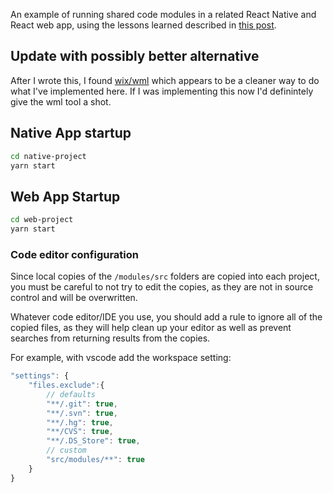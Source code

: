An example of running shared code modules in a related React Native and React web app, using the lessons learned described in [this post](https://www.erichartzog.com/blog/module-code-sharing-for-react-native-and-web).

## Update with possibly better alternative

After I wrote this, I found [wix/wml](https://github.com/wix/wml) which appears to be a cleaner way to do what I've implemented here. If I was implementing this now I'd definintely give the wml tool a shot.

## Native App startup

```sh
cd native-project
yarn start
```

## Web App Startup

```sh
cd web-project
yarn start
```

### Code editor configuration

Since local copies of the `/modules/src` folders are copied into each project, you must be careful to not try to edit the copies, as they are not in source control and will be overwritten.

Whatever code editor/IDE you use, you should add a rule to ignore all of the copied files, as they will help clean up your editor as well as prevent searches from returning results from the copies.

For example, with vscode add the workspace setting:

```js
"settings": {
    "files.exclude":{
        // defaults
        "**/.git": true,
        "**/.svn": true,
        "**/.hg": true,
        "**/CVS": true,
        "**/.DS_Store": true,
        // custom
        "src/modules/**": true
    }
}
```
